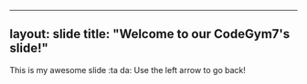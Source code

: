 
---
layout: slide
title: "Welcome to our CodeGym7's slide!"
---
This is my awesome slide :ta da:
Use the left arrow to go back!

